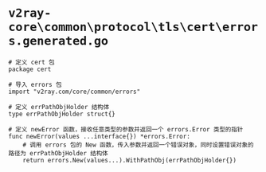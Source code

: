 # `v2ray-core\common\protocol\tls\cert\errors.generated.go`

```
# 定义 cert 包
package cert

# 导入 errors 包
import "v2ray.com/core/common/errors"

# 定义 errPathObjHolder 结构体
type errPathObjHolder struct{}

# 定义 newError 函数，接收任意类型的参数并返回一个 errors.Error 类型的指针
func newError(values ...interface{}) *errors.Error:
    # 调用 errors 包的 New 函数，传入参数并返回一个错误对象，同时设置错误对象的路径为 errPathObjHolder 结构体
    return errors.New(values...).WithPathObj(errPathObjHolder{})
```